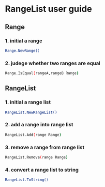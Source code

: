 # RangeList user guide

## Range
### 1. initial a range
```bash
Range.NewRange()
```

### 2. judege whether two ranges are equal
```bash
Range.IsEqual(rangeA,rangeB Range)
```

## RangeList
### 1. initial a range list
```bash
RangeList.NewRangeList()
```

### 2. add a range into range list
```bash
RangeList.Add(range Range)
```

### 3. remove a range from range list
```bash
RangeList.Remove(range Range)
```

### 4. convert a range list to string
```bash
RangeList.ToString()
```